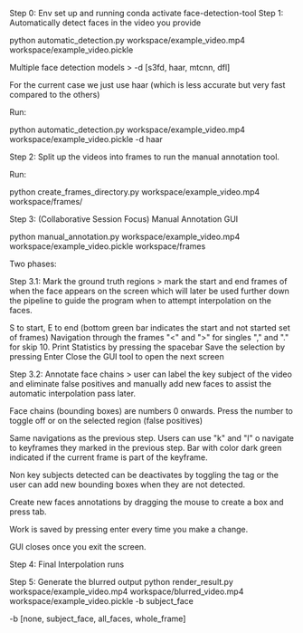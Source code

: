 Step 0: Env set up and running 
conda activate face-detection-tool
Step 1:
Automatically detect faces in the video you provide

python automatic_detection.py workspace/example_video.mp4 workspace/example_video.pickle

Multiple face detection models > -d [s3fd, haar, mtcnn, dfl]

For the current case we just use haar (which is less accurate but very fast compared to the others)

Run:

python automatic_detection.py workspace/example_video.mp4 workspace/example_video.pickle -d haar


Step 2:
Split up the videos into frames to run the manual annotation tool. 

Run: 

python create_frames_directory.py workspace/example_video.mp4 workspace/frames/

Step 3: (Collaborative Session Focus)
Manual Annotation GUI

python manual_annotation.py workspace/example_video.mp4 workspace/example_video.pickle workspace/frames

Two phases:

Step 3.1:
Mark the ground truth regions > mark the start and end frames of when the face appears on the screen which will later be used further down the pipeline to guide the program when to attempt interpolation on the faces.

S to start, E to end (bottom green bar indicates the start and not started set of frames)
Navigation through the frames "<" and ">" for singles "," and "." for skip 10. 
Print Statistics by pressing the spacebar
Save the selection by pressing Enter
Close the GUI tool to open the next screen

Step 3.2:
Annotate face chains > user can label the key subject of the video and eliminate false positives and manually add new faces to assist the automatic interpolation pass later. 

Face chains (bounding boxes) are numbers 0 onwards. Press the number to toggle off or on the selected region (false positives)

Same navigations as the previous step. Users can use "k" and "l" o navigate to keyframes they marked in the previous step. Bar with color dark green indicated if the current frame is part of the keyframe.

Non key subjects detected can be deactivates by toggling the tag or the user can add new bounding boxes when they are not detected. 

Create new faces annotations by dragging the mouse to create a box and press tab.


Work is saved by pressing enter every time you make a change. 

GUI closes once you exit the screen. 


Step 4: 
Final Interpolation runs 

Step 5:
Generate the blurred output
python render_result.py workspace/example_video.mp4 workspace/blurred_video.mp4 workspace/example_video.pickle -b subject_face

-b [none, subject_face, all_faces, whole_frame]